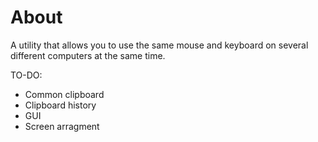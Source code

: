 # About

A utility that allows you to use the same mouse and keyboard on several different computers at the same time.


TO-DO:
  - Common clipboard
  - Clipboard history
  - GUI
  - Screen arragment
